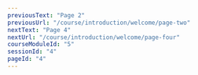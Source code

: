 ```yaml
---
previousText: "Page 2"
previousUrl: "/course/introduction/welcome/page-two"
nextText: "Page 4"
nextUrl: "/course/introduction/welcome/page-four"
courseModuleId: "5"
sessionId: "4"
pageId: "4"
---
```



